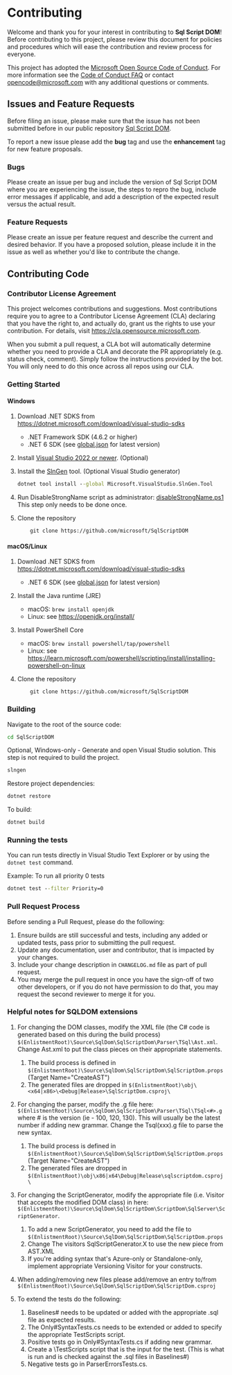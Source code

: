 # Contributing

Welcome and thank you for your interest in contributing to **Sql Script DOM**! Before contributing to this
project, please review this document for policies and procedures which
will ease the contribution and review process for everyone.

This project has adopted the [Microsoft Open Source Code of Conduct](https://opensource.microsoft.com/codeofconduct/).
For more information see the [Code of Conduct FAQ](https://opensource.microsoft.com/codeofconduct/faq/) or
contact [opencode@microsoft.com](mailto:opencode@microsoft.com) with any additional questions or comments.

## Issues and Feature Requests

Before filing an issue, please make sure that the issue has not been submitted before in our public repository [Sql Script DOM](https://github.com/microsoft/SqlScriptDOM/issues). 

To report a new issue please add the **bug** tag and use the **enhancement** tag for new feature proposals.

### Bugs

Please create an issue per bug and include the version of Sql Script DOM where you are experiencing the issue, the steps to repro the bug, include error messages if applicable, and add a description of the expected result versus the actual result.

### Feature Requests

Please create an issue per feature request and describe the current and desired behavior. If you have a proposed solution, please include it in the issue as well as whether you'd like to contribute the change.

## Contributing Code

### Contributor License Agreement

This project welcomes contributions and suggestions.  Most contributions require you to agree to a
Contributor License Agreement (CLA) declaring that you have the right to, and actually do, grant us
the rights to use your contribution. For details, visit https://cla.opensource.microsoft.com.

When you submit a pull request, a CLA bot will automatically determine whether you need to provide
a CLA and decorate the PR appropriately (e.g. status check, comment). Simply follow the instructions
provided by the bot. You will only need to do this once across all repos using our CLA.


### Getting Started

#### Windows

1. Download .NET SDKS from https://dotnet.microsoft.com/download/visual-studio-sdks 
    - .NET Framework SDK (4.6.2 or higher)
    - .NET 6 SDK (see [global.json](./global.json) for latest version)
2. Install [Visual Studio 2022 or newer](https://visualstudio.microsoft.com/vs/community/). (Optional)

3.  Install the [SlnGen](https://microsoft.github.io/slngen/) tool. (Optional Visual Studio generator)
    ```cmd 
    dotnet tool install --global Microsoft.VisualStudio.SlnGen.Tool
    ```
4. Run DisableStrongName script as administrator: [disableStrongName.ps1](./disableStrongName.ps1) This step only needs to be done once.

5. Clone the repository
    ```
        git clone https://github.com/microsoft/SqlScriptDOM
    ```
    
#### macOS/Linux

1. Download .NET SDKS from https://dotnet.microsoft.com/download/visual-studio-sdks
    - .NET 6 SDK (see [global.json](./global.json) for latest version)

2. Install the Java runtime (JRE)
    - macOS: `brew install openjdk`
    - Linux: see https://openjdk.org/install/

3. Install PowerShell Core
    - macOS: `brew install powershell/tap/powershell`
    - Linux: see https://learn.microsoft.com/powershell/scripting/install/installing-powershell-on-linux

4. Clone the repository
    ```
        git clone https://github.com/microsoft/SqlScriptDOM
    ```

### Building

Navigate to the root of the source code:
```cmd
cd SqlScriptDOM
```

Optional, Windows-only - Generate and open Visual Studio solution. This step is not required to build the project.
```cmd
slngen
```

Restore project dependencies:
```cmd
dotnet restore
```

To build:
```cmd
dotnet build
```



### Running the tests

You can run tests directly in Visual Studio Text Explorer or by using the ```dotnet test``` command.

Example: To run all priority 0 tests
```cmd
dotnet test --filter Priority=0
```

### Pull Request Process

Before sending a Pull Request, please do the following:

1. Ensure builds are still successful and tests, including any added or updated tests, pass prior to submitting the pull request.
2. Update any documentation, user and contributor, that is impacted by your changes.
3. Include your change description in `CHANGELOG.md` file as part of pull request.
4. You may merge the pull request in once you have the sign-off of two other developers, or if you do not have permission to do that, you may request the second reviewer to merge it for you.

### Helpful notes for SQLDOM extensions

1. For changing the DOM classes, modify the XML file (the C# code is generated based on this during the build process) `$(EnlistmentRoot)\Source\SqlDom\SqlScriptDom\Parser\TSql\Ast.xml`. Change Ast.xml to put the class pieces on their appropriate statements.
    1. The build process is defined in `$(EnlistmentRoot)\Source\SqlDom\SqlScriptDom\SqlScriptDom.props` (Target Name="CreateAST")
    2. The generated files are dropped in `$(EnlistmentRoot)\obj\<x64|x86>\<Debug|Release>\SqlScriptDom.csproj\`
   
2. For changing the parser, modify the .g file here:
`$(EnlistmentRoot)\Source\SqlDom\SqlScriptDom\Parser\TSql\TSql<#>.g` where # is the version (ie - 100, 120, 130). This will usually be the latest number if adding new grammar. Change the Tsql(xxx).g file to parse the new syntax.
    1. The build process is defined in `$(EnlistmentRoot)\Source\SqlDom\SqlScriptDom\SqlScriptDom.props` (Target Name="CreateAST")
    2. The generated files are dropped in `$(EnlistmentRoot)\obj\x86|x64\Debug|Release\sqlscriptdom.csproj\`

3. For changing the ScriptGenerator, modify the appropriate file (i.e. Visitor that accepts the modified DOM class) in here: `$(EnlistmentRoot)\Source\SqlDom\SqlScriptDom\ScriptDom\SqlServer\ScriptGenerator`.
    1. To add a new ScriptGenerator, you need to add the file to `$(EnlistmentRoot)\Source\SqlDom\SqlScriptDom\SqlScriptDom.props`
    1. Change The visitors SqlScriptGenerator.X to use the new piece from AST.XML
    1. If you're adding syntax that's Azure-only or Standalone-only, implement appropriate Versioning Visitor for your constructs.

4. When adding/removing new files please add/remove an entry to/from `$(EnlistmentRoot)\Source\SqlDom\SqlScriptDom\SqlScriptDom.csproj` 

5. To extend the tests do the following:
    1. Baselines# needs to be updated or added with the appropriate .sql file as expected results.
    1. The Only#SyntaxTests.cs needs to be extended or added to specify the appropriate TestScripts script.
    1. Positive tests go in Only#SyntaxTests.cs if adding new grammar.
    1. Create a \TestScripts script that is the input for the test. (This is what is run and is checked against the .sql files in Baselines#)
    1. Negative tests go in ParserErrorsTests.cs.